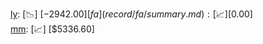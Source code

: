 [ly](record/ly/summary.md): [📉] [$-2942.00]  
[fa](record/fa/summary.md): [📈] [$0.00]  
[mm](record/mm/summary.md): [📈] [$5336.60]  
